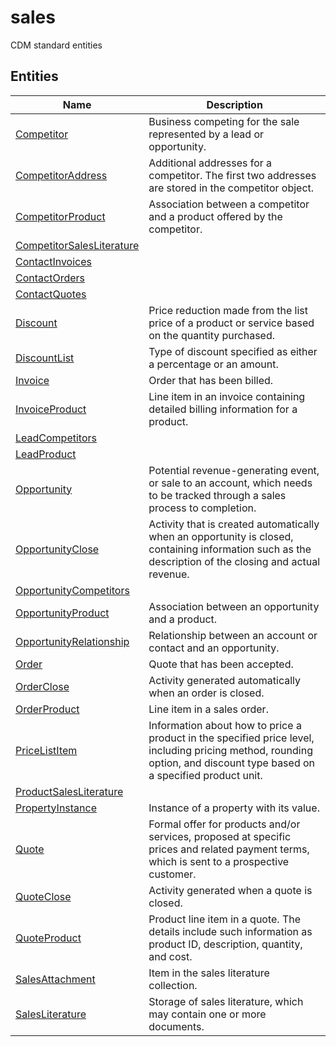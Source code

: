 
# sales

CDM standard entities  

## Entities

|Name|Description|
|---|---|
|[Competitor](Competitor.cdm.json)|Business competing for the sale represented by a lead or opportunity.|
|[CompetitorAddress](CompetitorAddress.cdm.json)|Additional addresses for a competitor. The first two addresses are stored in the competitor object.|
|[CompetitorProduct](CompetitorProduct.cdm.json)|Association between a competitor and a product offered by the competitor.|
|[CompetitorSalesLiterature](CompetitorSalesLiterature.cdm.json)||
|[ContactInvoices](ContactInvoices.cdm.json)||
|[ContactOrders](ContactOrders.cdm.json)||
|[ContactQuotes](ContactQuotes.cdm.json)||
|[Discount](Discount.cdm.json)|Price reduction made from the list price of a product or service based on the quantity purchased.|
|[DiscountList](DiscountList.cdm.json)|Type of discount specified as either a percentage or an amount.|
|[Invoice](Invoice.cdm.json)|Order that has been billed.|
|[InvoiceProduct](InvoiceProduct.cdm.json)|Line item in an invoice containing detailed billing information for a product.|
|[LeadCompetitors](LeadCompetitors.cdm.json)||
|[LeadProduct](LeadProduct.cdm.json)||
|[Opportunity](Opportunity.cdm.json)|Potential revenue-generating event, or sale to an account, which needs to be tracked through a sales process to completion.|
|[OpportunityClose](OpportunityClose.cdm.json)|Activity that is created automatically when an opportunity is closed, containing information such as the description of the closing and actual revenue.|
|[OpportunityCompetitors](OpportunityCompetitors.cdm.json)||
|[OpportunityProduct](OpportunityProduct.cdm.json)|Association between an opportunity and a product.|
|[OpportunityRelationship](OpportunityRelationship.cdm.json)|Relationship between an account or contact and an opportunity.|
|[Order](Order.cdm.json)|Quote that has been accepted.|
|[OrderClose](OrderClose.cdm.json)|Activity generated automatically when an order is closed.|
|[OrderProduct](OrderProduct.cdm.json)|Line item in a sales order.|
|[PriceListItem](PriceListItem.cdm.json)|Information about how to price a product in the specified price level, including pricing method, rounding option, and discount type based on a specified product unit.|
|[ProductSalesLiterature](ProductSalesLiterature.cdm.json)||
|[PropertyInstance](PropertyInstance.cdm.json)|Instance of a property with its value.|
|[Quote](Quote.cdm.json)|Formal offer for products and/or services, proposed at specific prices and related payment terms, which is sent to a prospective customer.|
|[QuoteClose](QuoteClose.cdm.json)|Activity generated when a quote is closed.|
|[QuoteProduct](QuoteProduct.cdm.json)|Product line item in a quote. The details include such information as product ID, description, quantity, and cost.|
|[SalesAttachment](SalesAttachment.cdm.json)|Item in the sales literature collection.|
|[SalesLiterature](SalesLiterature.cdm.json)|Storage of sales literature, which may contain one or more documents.|
